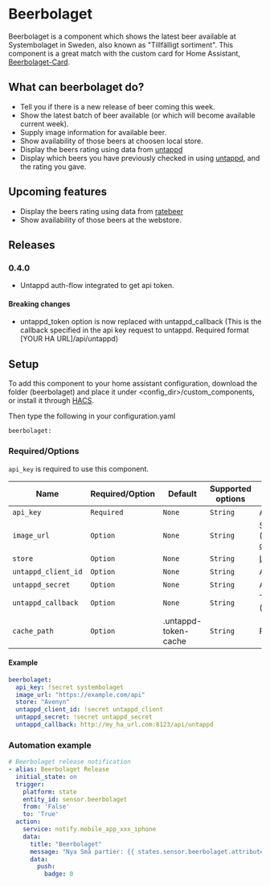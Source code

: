 # Beerbolaget
Beerbolaget is a component which shows the latest beer available at Systembolaget in Sweden, also known as "Tillfälligt sortiment".
This component is a great match with the custom card for Home Assistant, [Beerbolaget-Card](https://github.com/Ceerbeerus/beerbolaget-card).

## What can beerbolaget do?
* Tell you if there is a new release of beer coming this week.
* Show the latest batch of beer available (or which will become available current week).
* Supply image information for available beer.
* Show availability of those beers at choosen local store.
* Display the beers rating using data from [untappd](http://untappd.com/)
* Display which beers you have previously checked in using [untappd](http://untappd.com/), and the rating you gave.

## Upcoming features
* Display the beers rating using data from [ratebeer](https://www.ratebeer.com/)
* Show availability of those beers at the webstore.

## Releases
### 0.4.0
* Untappd auth-flow integrated to get api token.
#### Breaking changes
* untappd_token option is now replaced with untappd_callback
  (This is the callback specified in the api key request to untappd. Required format [YOUR HA URL]/api/untappd)

## Setup
To add this component to your home assistant configuration, download the folder (beerbolaget) and place it under <config_dir>/custom_components, or install it through [HACS](https://github.com/custom-components/hacs).

Then type the following in your configuration.yaml

`beerbolaget:`

### Required/Options
`api_key` is required to use this component.

|Name               |Required/Option |Default              |Supported options                                 |Description  |
| ----------------- |----------------| ------------------- | ------------------------------------------------ | --------------------------------------------------------------------------------------------------------------------------------------------------------------------------------------------------------------------------------------------------------------------------------------------------------------------------------------------- |
|`api_key`          |`Required`      |`None`               |`String`                                          |API key to access the api owned by [systembolaget.se](https://api-portal.systembolaget.se/)
|`image_url`        |`Option`        |`None`               |`String`                                          |Source to use when collecting image data for available beer. (https://www.systembolaget.se/api/productsearch/search/sok-dryck)
|`store`            |`Option`        |`None`               |`String`                                          |[Local store](https://www.systembolaget.se/butiker-ombud/) to use when checking availability of beers.
|`untappd_client_id`|`Option`        |`None`               |`String`                                          |API client id to access the api owned by [untappd](http://untappd.com/)
|`untappd_secret`   |`Option`        |`None`               |`String`                                          |API client secret to access the api owned by [untappd](http://untappd.com/)
|`untappd_callback` |`Option`        |`None`               |`String`                                          |The callback url submited to untappd requesting the api key. (Required format: [YOUR HA URL]/api/untappd)
|`cache_path`       |`Option`        |.untappd-token-cache |`String`                                          |File to use for caching the Untappd token
#### Example
  ```yaml
  beerbolaget:
    api_key: !secret systembolaget
    image_url: "https://example.com/api"
    store: "Avenyn"
    untappd_client_id: !secret untappd_client
    untappd_secret: !secret untappd_secret
    untappd_callback: http://my_ha_url.com:8123/api/untappd
  ```
### Automation example
  ```yaml
  # Beerbolaget release notification
  - alias: Beerbolaget Release
    initial_state: on
    trigger:
      platform: state
      entity_id: sensor.beerbolaget
      from: 'False'
      to: 'True'
    action:
      service: notify.mobile_app_xxx_iphone
      data:
        title: "Beerbolaget"
        message: "Nya Små partier: {{ states.sensor.beerbolaget.attributes.release_date }}"
        data:
          push:
            badge: 0
  ```
